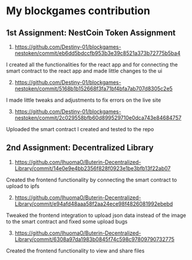 # My blockgames contribution

## 1st Assignment: NestCoin Token Assignment

1. https://github.com/Destiny-01/blockgames-nestoken/commit/eb6dd5bdccfb953b3e39c8521a373b72775b5ba4

I created all the functionalities for the react app and for connecting the smart contract to the react app and made little changes to the ui

2. https://github.com/Destiny-01/blockgames-nestoken/commit/5168b1b152668f3fa71bf4bfa7ab707d8305c2e5

I made little tweaks and adjustments to fix errors on the live site

3. https://github.com/Destiny-01/blockgames-nestoken/commit/2c029558bfb60d899529710e0dca743e84684757 

Uploaded the smart contract I created and tested to the repo


## 2nd Assignment: Decentralized Library

1. https://github.com/IhuomaO/Buterin-Decentralized-Library/commit/14e0e9e4bb2356f828f0923e1be3bfb13f22ab07 

Created the frontend functionality by connecting the smart contract to upload to ipfs

2. https://github.com/IhuomaO/Buterin-Decentralized-Library/commit/e94afd48aaa58f2aa24ece98f4826081992ebebd

Tweaked the frontend integration to upload json data instead of the image to the smart contract and fixed some upload bugs

3. https://github.com/IhuomaO/Buterin-Decentralized-Library/commit/6308a97da1983b0845f74c598c97809790732775

Created the frontend functionality to view and share files
